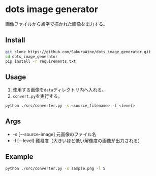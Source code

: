 # dots image generator

画像ファイルから点字で描かれた画像を出力する。

## Install

```bash
git clone https://github.com/SakuraWine/dots_image_generator.git
cd dots_image_generator
pip install -r requirements.txt
```

## Usage

1. 使用する画像を`data`ディレクトリ内へ入れる。
1. `convert.py`を実行する。

```bash
python ./src/converter.py -s <source_filename> -l <level>
```

## Args

- -s [--source-image] 元画像のファイル名
- -l [--level] 難易度（大きいほど低い解像度の画像が出力される）


## Example

```bash
python ./src/converter.py -s sample.png -l 5
```
